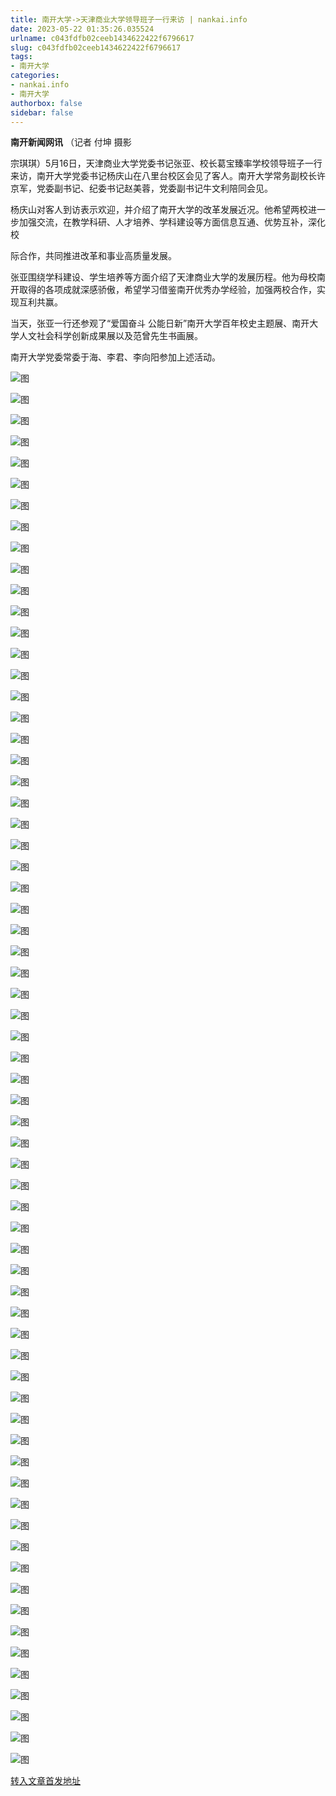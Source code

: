 ```yaml
---
title: 南开大学->天津商业大学领导班子一行来访 | nankai.info
date: 2023-05-22 01:35:26.035524
urlname: c043fdfb02ceeb1434622422f6796617
slug: c043fdfb02ceeb1434622422f6796617
tags: 
- 南开大学
categories:
- nankai.info
- 南开大学
authorbox: false
sidebar: false
---
```

**南开新闻网讯** （记者 付坤 摄影

宗琪琪）5月16日，天津商业大学党委书记张亚、校长葛宝臻率学校领导班子一行来访，南开大学党委书记杨庆山在八里台校区会见了客人。南开大学常务副校长许京军，党委副书记、纪委书记赵美蓉，党委副书记牛文利陪同会见。

杨庆山对客人到访表示欢迎，并介绍了南开大学的改革发展近况。他希望两校进一步加强交流，在教学科研、人才培养、学科建设等方面信息互通、优势互补，深化校
<!--more-->
际合作，共同推进改革和事业高质量发展。

张亚围绕学科建设、学生培养等方面介绍了天津商业大学的发展历程。他为母校南开取得的各项成就深感骄傲，希望学习借鉴南开优秀办学经验，加强两校合作，实现互利共赢。

当天，张亚一行还参观了“爱国奋斗 公能日新”南开大学百年校史主题展、南开大学人文社会科学创新成果展以及范曾先生书画展。

南开大学党委常委于海、李君、李向阳参加上述活动。

![图](https://news.nankai.edu.cn/ywsd/system/2023/05/17/g)

![图](https://news.nankai.edu.cn/ywsd/system/2023/05/17/p)

![图](https://news.nankai.edu.cn/ywsd/system/2023/05/17/j)

![图](https://news.nankai.edu.cn/ywsd/system/2023/05/17/)

![图](https://news.nankai.edu.cn/ywsd/system/2023/05/17/5)

![图](https://news.nankai.edu.cn/ywsd/system/2023/05/17/c)

![图](https://news.nankai.edu.cn/ywsd/system/2023/05/17/8)

![图](https://news.nankai.edu.cn/ywsd/system/2023/05/17/5)

![图](https://news.nankai.edu.cn/ywsd/system/2023/05/17/2)

![图](https://news.nankai.edu.cn/ywsd/system/2023/05/17/c)

![图](https://news.nankai.edu.cn/ywsd/system/2023/05/17/9)

![图](https://news.nankai.edu.cn/ywsd/system/2023/05/17/d)

![图](https://news.nankai.edu.cn/ywsd/system/2023/05/17/_)

![图](https://news.nankai.edu.cn/ywsd/system/2023/05/17/6)

![图](https://news.nankai.edu.cn/ywsd/system/2023/05/17/2)

![图](https://news.nankai.edu.cn/ywsd/system/2023/05/17/7)

![图](https://news.nankai.edu.cn/ywsd/system/2023/05/17/2)

![图](https://news.nankai.edu.cn/ywsd/system/2023/05/17/5)

![图](https://news.nankai.edu.cn/ywsd/system/2023/05/17/0)

![图](https://news.nankai.edu.cn/ywsd/system/2023/05/17/0)

![图](https://news.nankai.edu.cn/ywsd/system/2023/05/17/0)

![图](https://news.nankai.edu.cn/ywsd/system/2023/05/17/3)

![图](https://news.nankai.edu.cn/ywsd/system/2023/05/17/0)

![图](https://news.nankai.edu.cn/ywsd/system/2023/05/17/0)

![图](https://news.nankai.edu.cn/)

![图](https://news.nankai.edu.cn/ywsd/system/2023/05/17/7)

![图](https://news.nankai.edu.cn/ywsd/system/2023/05/17/2)

![图](https://news.nankai.edu.cn/ywsd/system/2023/05/17/5)

![图](https://news.nankai.edu.cn/)

![图](https://news.nankai.edu.cn/ywsd/system/2023/05/17/0)

![图](https://news.nankai.edu.cn/ywsd/system/2023/05/17/0)

![图](https://news.nankai.edu.cn/ywsd/system/2023/05/17/0)

![图](https://news.nankai.edu.cn/)

![图](https://news.nankai.edu.cn/ywsd/system/2023/05/17/3)

![图](https://news.nankai.edu.cn/ywsd/system/2023/05/17/0)

![图](https://news.nankai.edu.cn/ywsd/system/2023/05/17/0)

![图](https://news.nankai.edu.cn/)

![图](https://news.nankai.edu.cn/ywsd/system/2023/05/17/c)

![图](https://news.nankai.edu.cn/ywsd/system/2023/05/17/i)

![图](https://news.nankai.edu.cn/ywsd/system/2023/05/17/p)

![图](https://news.nankai.edu.cn/)

![图](https://news.nankai.edu.cn/ywsd/system/2023/05/17/n)

![图](https://news.nankai.edu.cn/ywsd/system/2023/05/17/c)

![图](https://news.nankai.edu.cn/ywsd/system/2023/05/17/)

![图](https://news.nankai.edu.cn/ywsd/system/2023/05/17/u)

![图](https://news.nankai.edu.cn/ywsd/system/2023/05/17/d)

![图](https://news.nankai.edu.cn/ywsd/system/2023/05/17/e)

![图](https://news.nankai.edu.cn/ywsd/system/2023/05/17/)

![图](https://news.nankai.edu.cn/ywsd/system/2023/05/17/i)

![图](https://news.nankai.edu.cn/ywsd/system/2023/05/17/a)

![图](https://news.nankai.edu.cn/ywsd/system/2023/05/17/k)

![图](https://news.nankai.edu.cn/ywsd/system/2023/05/17/n)

![图](https://news.nankai.edu.cn/ywsd/system/2023/05/17/a)

![图](https://news.nankai.edu.cn/ywsd/system/2023/05/17/n)

![图](https://news.nankai.edu.cn/ywsd/system/2023/05/17/)

![图](https://news.nankai.edu.cn/ywsd/system/2023/05/17/s)

![图](https://news.nankai.edu.cn/ywsd/system/2023/05/17/w)

![图](https://news.nankai.edu.cn/ywsd/system/2023/05/17/e)

![图](https://news.nankai.edu.cn/ywsd/system/2023/05/17/n)

![图](https://news.nankai.edu.cn/)

![图](https://news.nankai.edu.cn/)

![图](https://news.nankai.edu.cn/ywsd/system/2023/05/17/:)

![图](https://news.nankai.edu.cn/ywsd/system/2023/05/17/p)

![图](https://news.nankai.edu.cn/ywsd/system/2023/05/17/t)

![图](https://news.nankai.edu.cn/ywsd/system/2023/05/17/t)

![图](https://news.nankai.edu.cn/ywsd/system/2023/05/17/h)

[转入文章首发地址](https://news.nankai.edu.cn/ywsd/system/2023/05/17/030056175.shtml)